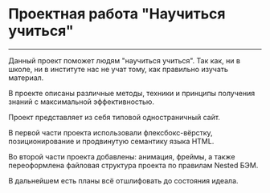# Проектная работа "Научиться учиться"
---------------------------------------
Данный проект поможет людям "научиться учиться". Так как, ни в школе, ни в институте нас не учат тому, как правильно изучать материал. 

В проекте описаны различные методы, техники и принципы получения знаний с максимальной эффективностью.

Проект представляет из себя типовой одностраничный сайт. 

В первой части проекта использовали флексбокс-вёрстку, позиционирование и продвинутую семантику языка HTML.

Во второй части проекта добавлены: анимация, фреймы, а также переоформлена файловая структура проекта по правилам Nested БЭМ.

В дальнейшем есть планы всё отшлифовать до состояния идеала.